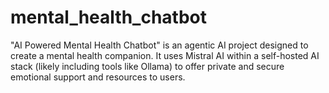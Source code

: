 # mental_health_chatbot
"AI Powered Mental Health Chatbot" is an agentic AI project designed to create a mental health companion. It uses Mistral AI within a self-hosted AI stack (likely including tools like Ollama) to offer private and secure emotional support and resources to users.
